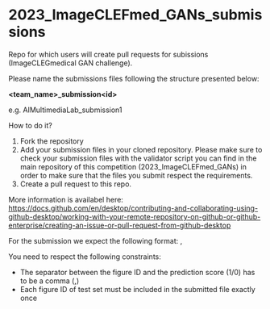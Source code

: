 # 2023_ImageCLEFmed_GANs_submissions
Repo for which users will create pull requests for subissions (ImageCLEGmedical GAN challenge).

Please name the submissions files following the structure presented below:<p>
**<team_name>_submission&lt;id&gt;**<br>
<p>e.g. AIMultimediaLab_submission1
<p><p>

 How to do it?
  
  1. Fork the repository 
  2. Add your submission files in your cloned repository. Please make sure to check your submission files with the validator script you can find in the main repository of this competition (2023_ImageCLEFmed_GANs) in order to make sure that the files you submit respect the requirements.
  3. Create a pull request to this repo.
 
More information is availabel here: https://docs.github.com/en/desktop/contributing-and-collaborating-using-github-desktop/working-with-your-remote-repository-on-github-or-github-enterprise/creating-an-issue-or-pull-request-from-github-desktop
<p><p>
 For the submission we expect the following format:
<figure_id>,<score>

You need to respect the following constraints:
<ul>
  <li>The separator between the figure ID and the prediction score (1/0) has to be a comma (,)</li>
  <li>Each figure ID of test set must be included in the submitted file exactly once</li>
